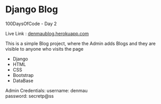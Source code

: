 # Django Blog
100DaysOfCode - Day 2

Live Link : <a href="https://denmaublog.herokuapp.com">denmaublog.herokuapp.com</a>

<p>This is a simple Blog project, where the Admin adds Blogs and they are visible to anyone who visits the page</p>

*   Django  
*   HTML
*   CSS
*   Bootstrap
*   DataBase

Admin Credentials:
username: denmau <br />
password: secretp@ss
